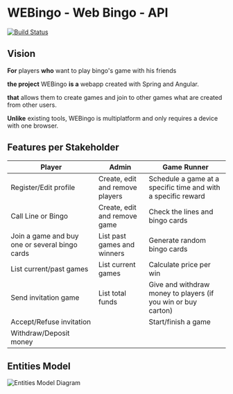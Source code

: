# WEBingo - Web Bingo - API

[![Build Status](https://travis-ci.org/rhizomik/webingo-gei-api.svg?branch=master)](https://travis-ci.org/rhizomik/webingo-gei-api/branches) 

## Vision

**For** players **who** want to play bingo's game with his friends

**the project** WEBingo **is a** webapp created with Spring and Angular.

**that** allows them to create games and join to other games what are created from other users.

**Unlike** existing tools, WEBingo is multiplatform and only requires a device with one browser.


## Features per Stakeholder

|            Player               |             Admin               |                          Game Runner                          |
| --------------------------------| --------------------------------| --------------------------------------------------------------|
| Register/Edit profile           | Create, edit and remove players | Schedule a game at a specific time and with a specific reward |
| Call Line or Bingo              | Create, edit and remove game    | Check the lines and bingo cards                               |
| Join a game and buy one or several bingo cards| List past games and winners| Generate random bingo cards                           |
| List current/past games         | List current games              | Calculate price per win                                       |
| Send invitation game            | List total funds                | Give and withdraw money to players (if you win or buy carton) |
| Accept/Refuse invitation        |                                 | Start/finish a game                                           |
| Withdraw/Deposit money          |                                 |                                                               |

## Entities Model

![Entities Model Diagram](http://www.plantuml.com/plantuml/png/hPJFZjem4CRFzLECkA_4LZrqLr6qiDNIbVQ0Igkgnu5CWejZH_Pa4TtoxdKSWWC4QG-zuMz-VFF7upmuHijrgOHm6wahj5X2LaduE1xtb9L2voRCLYvhfYUZUI7_47o-GAmrssFuxZnyZDpspRN9o545TttHejuqugUnMCkCm35PChohI9oxmfluCCNLfh2crjcZKSR2pxLakf2JP8ObfIcyo6BDSwat0yWFHxP3fgeUSdb4ctN8p1Bf0UPPlqf6baPtv2zIocp5lbU_MsDcjb8NaADo9wrLtX0BIf8Nt9cQlScR05WQcv5jU_nkKJiFa-Oc4WiOYEP6yv0Un_eqIEo5Q6VSJ0MwuOHI06f_q5WItCE2hUyYg9N7jxxCKvLAb2fAtlVGO71s4FjilTkiSuMxoxpNSr_FVr53b7C_C-VbN1daeEv5huP9Lahz7riF2U9Wcrs2uqgrxh9nUDPC1TaWwBfSadNtVf4SGt88fT6bsMlerlkQYsFashtFEiH--okg39_Cfh9oHNEoeUv-OEcRCrvP6gE2eAIc_ZbyQYQDsnTa2b8kjNHhog9wx2Y-7-W_fcDt9Jc7nTa5h2mXdzdrZ4Obwjq8Rb8OtOwwvVBZSB0WpP2-1_v6AvAlT0K-qBDsDQQaZ2vSmmQb2IKtYdA-wVuHnXZ9H8WsKyDsTXtq5RrL16BAyBFB6h2gOR98U-nl6fwQ4Er2n_C3wQmkrJy0)